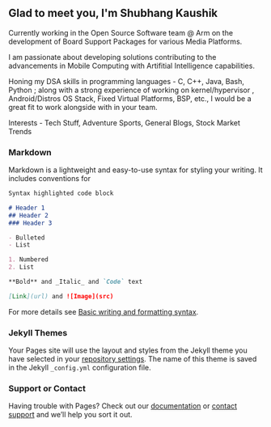 ## Glad to meet you, I'm Shubhang Kaushik 

Currently working in the Open Source Software team @ Arm on the development of Board Support Packages for various Media Platforms.

I am passionate about developing solutions contributing to the advancements in Mobile Computing with Artifitial Intelligence capabilities. 

Honing my DSA skills in programming languages - C, C++, Java, Bash, Python ; along with a strong experience of working on kernel/hypervisor , Android/Distros OS Stack, Fixed Virtual Platforms, BSP, etc., I would be a great fit to work alongside with in your team.  

Interests - Tech Stuff, Adventure Sports, General Blogs, Stock Market Trends  

### Markdown

Markdown is a lightweight and easy-to-use syntax for styling your writing. It includes conventions for

```markdown
Syntax highlighted code block

# Header 1
## Header 2
### Header 3

- Bulleted
- List

1. Numbered
2. List

**Bold** and _Italic_ and `Code` text

[Link](url) and ![Image](src)
```

For more details see [Basic writing and formatting syntax](https://docs.github.com/en/github/writing-on-github/getting-started-with-writing-and-formatting-on-github/basic-writing-and-formatting-syntax).

### Jekyll Themes

Your Pages site will use the layout and styles from the Jekyll theme you have selected in your [repository settings](https://github.com/ShubhangPK/shubhangpk.github.io/settings/pages). The name of this theme is saved in the Jekyll `_config.yml` configuration file.

### Support or Contact

Having trouble with Pages? Check out our [documentation](https://docs.github.com/categories/github-pages-basics/) or [contact support](https://support.github.com/contact) and we’ll help you sort it out.
